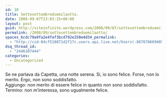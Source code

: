 ```yaml
---
id: 10
title: Settesettembreduemilaotto.
date: 2008-09-07T23:03:15+00:00
layout: post
guid: http://viteinfinite.wordpress.com/2008/09/07/settesettembreduemilaotto
permalink: /2008/09/settesettembreduemilaotto/
spaces_6cdc79a9fa2e4faf3bcd792e250e4d34_permalink:
  - "http://cid-84cf518871d2f17c.users.api.live.net/Users(-8876786694056906372)/Blogs('84CF518871D2F17C!102')/Entries('84CF518871D2F17C!279')?authkey=fENm43hoal0%24"
dsq_thread_id:
  - "2446107444"
categories:
  - Uncategorized
---
```

<div id="msgcns!84CF518871D2F17C!279" class="bvMsg">
  Se ne parlava da Capetta, una notte serena. Si, io sono felice. Forse, non lo merito. Ergo, non sono soddisfatto. <br />Aggiungo: non merito di essere felice in quanto non sono soddisfatto. <br />Termino: non m’interessa, sono ugualmente felice.
</div>